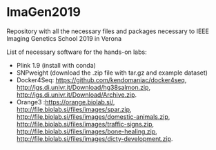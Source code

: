 # ImaGen2019
Repository with all the necessary files and packages necessary to IEEE Imaging Genetics School 2019 in Verona

List of necessary software for the hands-on labs:

- Plink 1.9 (install with conda)
- SNPweight (download the .zip file with tar.gz and example dataset)
- Docker4Seq: https://github.com/kendomaniac/docker4seq, http://igs.di.univr.it/Download/hg38salmon.zip, http://igs.di.univr.it/Download/Archive.zip.
- Orange3 :https://orange.biolab.si/, http://file.biolab.si/files/images/spar.zip, http://file.biolab.si/files/images/domestic-animals.zip, http://file.biolab.si/files/images/traffic-signs.zip, http://file.biolab.si/files/images/bone-healing.zip, http://file.biolab.si/files/images/dicty-development.zip.
